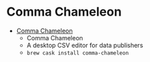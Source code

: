 # Comma Chameleon
- [Comma Chameleon](https://comma-chameleon.io/)
  -  Comma Chameleon
  - A desktop CSV editor for data publishers
  - `brew cask install comma-chameleon`
